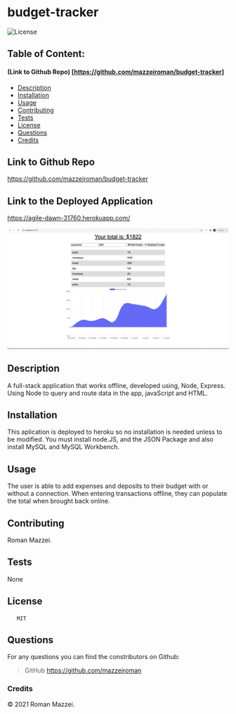 # budget-tracker

![License](https://img.shields.io/badge/License-MIT-blue.svg "License Badge")
## Table of Content: 
#### (Link to Github Repo) [https://github.com/mazzeiroman/budget-tracker]
- [Description](#description)
- [Installation](#installation)
- [Usage](#usage)
- [Contributing](#Contributing)
- [Tests](#tests)
- [License](#license)
- [Questions](#Questions)
- [Credits](#credits)


## Link to Github Repo
https://github.com/mazzeiroman/budget-tracker

## Link to the Deployed Application
https://agile-dawn-31760.herokuapp.com/

 ![](public/images/budgetapp.jpeg)

## Description
 A full-stack application that works offline, developed using, Node, Express. Using Node to query and route data in the app, javaScript and HTML.
 
## Installation 
 This aplication is deployed to heroku so no installation is needed unless to be modified. You must install node.JS, and the JSON Package and also install MySQL and MySQL Workbench.

## Usage
 The user is able to add expenses and deposits to their budget with or without a connection. When entering transactions offline, they can populate the total when brought back online.

## Contributing
Roman Mazzei.

## Tests
 None

## License
       MIT
  
## Questions
For any questions you can find the constributors on Github:

> GitHub https://github.com/mazzeiroman
      
### Credits
© 2021 Roman Mazzei.      
      